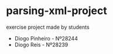# parsing-xml-project
exercise project made by students
- Diogo Pinheiro - Nº28244
- Diogo Reis - Nº28239
